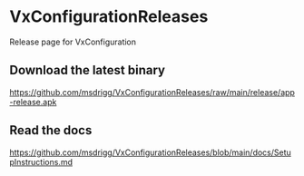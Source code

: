 # VxConfigurationReleases

Release page for VxConfiguration

## Download the latest binary

https://github.com/msdrigg/VxConfigurationReleases/raw/main/release/app-release.apk

## Read the docs

https://github.com/msdrigg/VxConfigurationReleases/blob/main/docs/SetupInstructions.md

